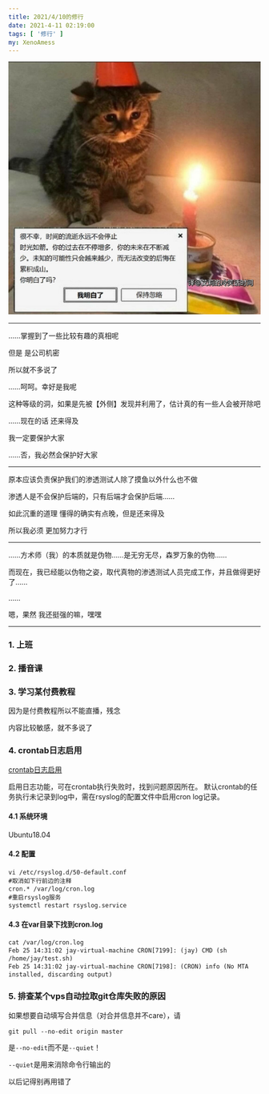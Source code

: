 ```yaml
---
title: 2021/4/10的修行
date: 2021-4-11 02:19:00
tags: [ '修行' ]
my: XenoAmess
---
```


![时光如箭](/resources/20210410修行/时光如箭.jpg)

---

……掌握到了一些比较有趣的真相呢

但是 是公司机密

所以就不多说了

……呵呵。幸好是我呢

这种等级的洞，如果是先被【外侧】发现并利用了，估计真的有一些人会被开除吧

……现在的话 还来得及

我一定要保护大家

……否，我必然会保护好大家

---

原本应该负责保护我们的渗透测试人除了摸鱼以外什么也不做

渗透人是不会保护后端的，只有后端才会保护后端……

如此沉重的道理 懂得的确实有点晚，但是还来得及

所以我必须 更加努力才行

---

……方术师（我）的本质就是伪物……是无穷无尽，森罗万象的伪物……

而现在，我已经能以伪物之姿，取代真物的渗透测试人员完成工作，并且做得更好了……

……

嗯，果然 我还挺强的嘛，嘿嘿

---

### 1. 上班

### 2. 播音课

### 3. 学习某付费教程

因为是付费教程所以不能直播，残念

内容比较敏感，就不多说了

### 4. crontab日志启用

[crontab日志启用](https://blog.51cto.com/talk1985/2404944)

启用日志功能，可在crontab执行失败时，找到问题原因所在。
默认crontab的任务执行未记录到log中，需在rsyslog的配置文件中启用cron log记录。

#### 4.1 系统环境
Ubuntu18.04

#### 4.2 配置
```
vi /etc/rsyslog.d/50-default.conf
#取消如下行前边的注释
cron.* /var/log/cron.log
#重启rsyslog服务
systemctl restart rsyslog.service
```

#### 4.3 在var目录下找到cron.log
```
cat /var/log/cron.log
Feb 25 14:31:02 jay-virtual-machine CRON[7199]: (jay) CMD (sh /home/jay/test.sh)
Feb 25 14:31:02 jay-virtual-machine CRON[7198]: (CRON) info (No MTA installed, discarding output)
```

### 5. 排查某个vps自动拉取git仓库失败的原因

如果想要自动填写合并信息（对合并信息并不care），请

```shell
git pull --no-edit origin master
```

是`--no-edit`而不是`--quiet`！

`--quiet`是用来消除命令行输出的

以后记得别再用错了
